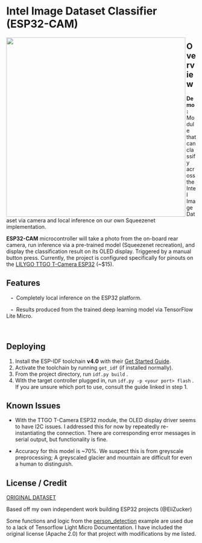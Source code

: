 # Intel Image Dataset Classifier (ESP32-CAM)

<img align="left" width="475" src="demo_vid.gif" />

## Overview
**Demo:** Module that can classify across the Intel Image Dataset via camera and local inference on our own Squeezenet implementation.

**ESP32-CAM** microcontroller will take a photo from the on-board rear camera, run inference via a pre-trained model (Squeezenet recreation), and display the classification result on its OLED display. Triggered by a manual button press. Currently, the project is configured specifically for pinouts on the [LILYGO TTGO T-Camera ESP32](https://www.aliexpress.com/item/32968683765.html?spm=a219c.10010108.1000016.1.17c16021VtcUmV&isOrigTitle=true) (~$15).

## Features
&nbsp;&nbsp;&nbsp;**-** &nbsp;Completely local inference on the ESP32 platform.

&nbsp;&nbsp;&nbsp;**-** &nbsp;Results produced from the trained deep learning model via TensorFlow Lite Micro.

<br clear="left"/>

## Deploying
1. Install the ESP-IDF toolchain **v4.0** with their [Get Started Guide](https://docs.espressif.com/projects/esp-idf/en/latest/esp32/get-started/index.html).
2. Activate the toolchain by running ```get_idf``` (if installed normally).
2. From the project directory, run 
```idf.py build``` .
3. With the target controller plugged in, run ```idf.py -p <your port> flash``` . If you are unsure which port to use, consult the guide linked in step 1.


## Known Issues

- With the TTGO T-Camera ESP32 module, the OLED display driver seems to have I2C issues. I addressed this for now by repeatedly re-instantiating the connection. There are corresponding error messages in serial output, but functionality is fine.

- Accuracy for this model is ~70%. We suspect this is from greyscale preprocessing; A greyscaled glacier and mountain are difficult for even a human to distinguish.

## License / Credit

[ORIGINAL DATASET](https://www.kaggle.com/puneet6060/intel-image-classification)

Based off my own independent work building ESP32 projects (@EliZucker)

Some functions and logic from the [person_detection](https://github.com/tensorflow/tensorflow/tree/master/tensorflow/lite/micro/examples/person_detection) example are used due to a lack of Tensorflow Light Micro Documentation. I have included the original license (Apache 2.0) for that project with modifications by me listed.
